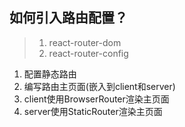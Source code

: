 ## 如何引入路由配置？

> 1. react-router-dom
> 2. react-router-config

1. 配置静态路由
2. 编写路由主页面(嵌入到client和server)
3. client使用BrowserRouter渲染主页面
4. server使用StaticRouter渲染主页面
